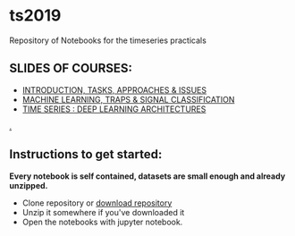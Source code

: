 # ts2019
Repository of Notebooks for the timeseries practicals

## SLIDES OF COURSES:

- [INTRODUCTION, TASKS, APPROACHES & ISSUES](https://drive.google.com/open?id=0B5HWSvDb1DneS1QyQll2MC1GblNVQUo5VGktRTFEZnlMYU9B)
- [MACHINE LEARNING, TRAPS & SIGNAL CLASSIFICATION](https://drive.google.com/open?id=0B5HWSvDb1DneR2J4VjNwbGp4enExaVpFblZ6bzIyV1pCT3Aw)
- [TIME SERIES : DEEP LEARNING ARCHITECTURES](https://drive.google.com/open?id=0B5HWSvDb1DneWFdVcEdUMDZDUHZSMVNyTDBpeFRPdFRfZUlJ)


[.](https://drive.google.com/open?id=1lSwyX2rwgnVLWi4Dy1vpZMA7CFCoxOT0)


## Instructions to get started:
__Every notebook is self contained, datasets are small enough and already unzipped.__

- Clone repository or [download repository](https://github.com/cedias/ts2019/archive/master.zip)
- Unzip it somewhere if you've downloaded it
- Open the notebooks with jupyter notebook.

